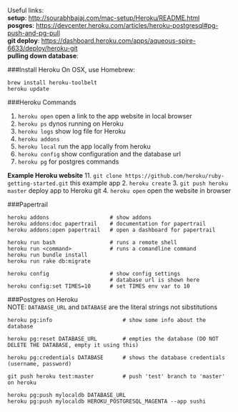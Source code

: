 Useful links:  
**setup**: http://sourabhbajaj.com/mac-setup/Heroku/README.html  
**posgres**: https://devcenter.heroku.com/articles/heroku-postgresql#pg-push-and-pg-pull  
**git deploy**: https://dashboard.heroku.com/apps/aqueous-spire-6633/deploy/heroku-git   
**pulling down database**: 


###Install Heroku
On OSX, use Homebrew:  
```
brew install heroku-toolbelt
heroku update
```

###Heroku Commands
  1. `heroku open` open a link to the app website in local browser
  2. `heroku ps` dynos running on Heroku
  3. `heroku logs` show log file for Heroku
  4. `heroku addons`
  5. `heroku local` run the app locally from heroku
  5. `heroku config` show configuration and the database url
  6. `heroku pg` for postgres commands
  

**Example Heroku website**
  11. `git clone https://github.com/heroku/ruby-getting-started.git` this example app
  2. `heroku create`
  3. `git push heroku master` deploy app to Heroku git
  4. `heroku open` open the website in browser

###Papertrail
```
heroku addons                   # show addons
heroku addons:doc papertrail    # documentation for papertrail
heroku addons:open papertrail   # open a dashboard for papertrail

heroku run bash                 # runs a remote shell
heroku run <command>            # runs a comandline command
heroku run bundle install
heroku run rake db:migrate

heroku config                   # show config settings
                                # database url is shown here
heroku config:set TIMES=10      # set TIMES env var to 10
```
###Postgres on Heroku  
NOTE: `DATABASE_URL` and `DATABASE` are the literal strings not sibstitutions  
```
heroku pg:info                      # show some info about the database

heroku pg:reset DATABASE_URL        # empties the database (DO NOT DELETE THE DATABASE, empty it using this)

heroku pg:credentials DATABASE      # shows the database credentials (username, password)

git push heroku test:master         # push 'test' branch to 'master' on heroku

heroku pg:push mylocaldb DATABASE_URL
heroku pg:push mylocaldb HEROKU_POSTGRESQL_MAGENTA --app sushi
 ```
